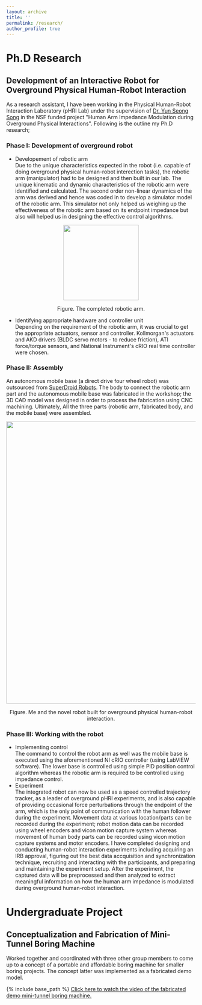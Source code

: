 ```yaml
---
layout: archive
title: ''
permalink: /research/
author_profile: true
---
```


# Ph.D Research
## Development of an Interactive Robot for Overground Physical Human-Robot Interaction ### 
As a research assistant, I have been working in the Physical Human-Robot Interaction Laboratory (pHRI Lab) under the supervision of [Dr. Yun Seong Song](https://mae.mst.edu/facultyandstaff/facultysong/) in the NSF funded project "Human Arm Impedance Modulation during Overground Physical Interactions". Following is the outline my Ph.D research;
### Phase I: Development of overground robot 
  * Developement of robotic arm\
  Due to the unique characteristics expected in the robot (i.e. capable of doing overground physical human-robot interection tasks), the robotic arm (manipulator) had to be designed and then built in our lab. The unique kinematic and dynamic characteristics of the robotic arm were identified and calculated. The second order non-linear dynamics of the arm was derived and hence was coded in to develop a simulator model of the robotic arm. This simulator not only helped us weighing up the effectiveness of the robotic arm based on its endpoint impedance but also will helped us in designing the effective control algorithms.
<p align="center">
  <img src="https://sambadregmi.github.io/images/physical_robot.jpg" width="200" height="200" >
</p>
<p align="center">
 Figure. The completed robotic arm.
</p>

  * Identifying appropriate hardware and controller unit\
  Depending on the requirement of the robotic arm, it was crucial to get the appropriate actuators, sensor and controller. Kollmorgan's actuators and AKD drivers (BLDC servo motors - to reduce friction), ATI force/torque sensors, and National Instrument's cRIO real time controller were chosen.
  
### Phase II: Assembly 
An autonomous mobile base (a direct drive four wheel robot) was outsourced from [SuperDroid Robots](https://www.superdroidrobots.com/shop/item.aspx/ig52-db4-4wd-all-terrain-heavy-duty-robot-platform/1648/). The body to connect the robotic arm part and the autonomous mobile base was fabricated in the workshop; the 3D CAD model was designed in order to process the fabrication using CNC machining. Ultimately, All the three parts (robotic arm, fabricated body, and the mobile base) were assembled.
<p align="center">
  <img src="https://sambadregmi.github.io/images/Robot_and_Sambad_Regmi.jpg" width="1000" height="750">
</p>
<p align="center">
 Figure. Me and the novel robot built for overground physical human-robot interaction.
</p>

### Phase III: Working with the robot
* Implementing control\
The command to control the robot arm as well was the mobile base is executed using the aforementioned NI cRIO controller (using LabVIEW software). The lower base is controlled using simple PID position control algorithm whereas the robotic arm is required to be controlled using impedance control.
* Experiment\
The integrated robot can now be used as a speed controlled trajectory tracker, as a leader of overground pHRI experiments, and is also capable of providing occasional force perturbations through the endpoint of the arm, which is the only point of communication with the human follower during the experiment. Movement data at various location/parts can be recorded during the experiment; robot motion data can be recorded using wheel encoders and vicon motion capture system whereas movement of human body parts can be recorded using vicon motion capture systems and motor encoders.
I have completed designing and conducting human-robot interaction experiments including acquiring an IRB approval, figuring out the best data accquisition and synchronization technique, recruiting and interacting with the participants, and preparing and maintaining the experiment setup. After the experiment, the captured data will be preprocessed and then analyzed to extract meaningful information on how the human arm impedance is modulated during overground human-robot interaction. 

# Undergraduate Project
## Conceptualization and Fabrication of Mini-Tunnel Boring Machine
Worked together and coordinated with three other group members to come up to a concept of a portable and affordable boring machine for smaller boring projects. The concept latter was implemented as a fabricated demo model.

{% include base_path %}
[Click here to watch the video of the fabricated demo mini-tunnel boring machine.](http://sambadregmi.github.io/images/mini_tunnel_boring_machine.mp4)
